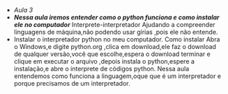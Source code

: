 - *Aula 3*
- __*Nessa aula iremos entender como o python funciona e como instalar ele no computador*__
Interprete-interpretador 
Ajudando a compreender linguagens de máquina,não podendo usar gírias ,pois ele não entende.
- Instalar o interpretador python no meu computador.
Como instalar
Abra o Windows,e digite python.org ,clica em download,ele faz o download de qualquer versão,você que escolhe,espera o download terminar e clique em executar o arquivo ,depois instala o python,espere a instalação,e abre o interprete de códigos python.
 Nessa aula entendemos como funciona a linguagem,oque que é um interpretador e porque precisamos de um interpretador.

